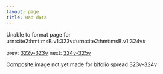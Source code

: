 ```yaml
---
layout: page
title: Bad data
---
```


Unable to format page for urn:cite2:hmt:msB.v1:323v#urn:cite2:hmt:msB.v1:324v#

prev: [322v-323v](../322v-323v/) next: [324v-325v](../324v-325v/)

Composite image not yet made for bifolio spread 323v-324v

